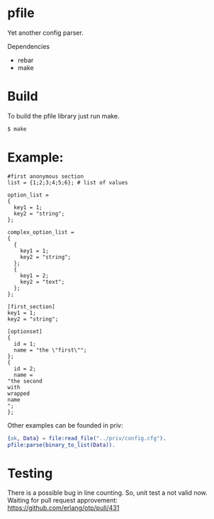 pfile
=====

Yet another config parser.

Dependencies
 - rebar
 - make

Build
=====

To build the pfile library just run make.
```bash
$ make
```


Example:
=====

```
#first anonymous section
list = {1;2;3;4;5;6}; # list of values

option_list = 
{
  key1 = 1;
  key2 = "string";
};

complex_option_list = 
{
  {
    key1 = 1;
    key2 = "string";
  };
  {
    key1 = 2;
    key2 = "text";
  };
};

[first_section]
key1 = 1;
key2 = "string";

[optionset]
{
  id = 1;
  name = "the \"first\"";
};
{
  id = 2;
  name = 
"the second
with
wrapped
name
";
};
``` 

Other examples can be founded in priv:

```erlang
{ok, Data} = file:read_file("../priv/config.cfg").
pfile:parse(binary_to_list(Data)).
```

Testing
=====

There is a possible bug in line counting. So, unit test a not valid now. Waiting for pull request approvement: https://github.com/erlang/otp/pull/431
